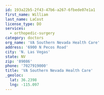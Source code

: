 ```yaml
---
id: 193a22b5-2f43-47b6-a267-6fbede07e1a1
first_name: William
last_name: LaCost
license_type: DO
services:
  - orthopedic-surgery
category: doctors
org_name: 'VA Southern Nevada Health Care'
address: '6900 N Pecos Road'
city: 'N. Las Vegas'
state: NV
zip: '89086'
phone: '7027919000'
title: 'VA Southern Nevada Health Care'
_geoloc:
  lat: 36.2398
  lng: -115.097
---
```

